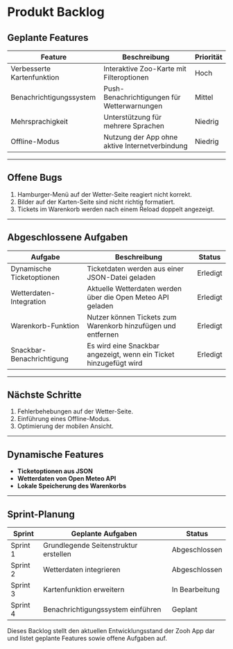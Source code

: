 
# Produkt Backlog 


## Geplante Features

| Feature                     | Beschreibung                                     | Priorität |
|-----------------------------|-------------------------------------------------|-----------|
| Verbesserte Kartenfunktion  | Interaktive Zoo-Karte mit Filteroptionen         | Hoch      |
| Benachrichtigungssystem      | Push-Benachrichtigungen für Wetterwarnungen      | Mittel    |
| Mehrsprachigkeit            | Unterstützung für mehrere Sprachen               | Niedrig   |
| Offline-Modus               | Nutzung der App ohne aktive Internetverbindung   | Niedrig   |

---

## Offene Bugs

1. Hamburger-Menü auf der Wetter-Seite reagiert nicht korrekt.
2. Bilder auf der Karten-Seite sind nicht richtig formatiert.
3. Tickets im Warenkorb werden nach einem Reload doppelt angezeigt.

---

## Abgeschlossene Aufgaben

| Aufgabe                      | Beschreibung                                   | Status    |
|------------------------------|-----------------------------------------------|-----------|
| Dynamische Ticketoptionen     | Ticketdaten werden aus einer JSON-Datei geladen | Erledigt  |
| Wetterdaten-Integration       | Aktuelle Wetterdaten werden über die Open Meteo API geladen | Erledigt  |
| Warenkorb-Funktion            | Nutzer können Tickets zum Warenkorb hinzufügen und entfernen | Erledigt  |
| Snackbar-Benachrichtigung     | Es wird eine Snackbar angezeigt, wenn ein Ticket hinzugefügt wird | Erledigt  |

---

## Nächste Schritte

1. Fehlerbehebungen auf der Wetter-Seite.
2. Einführung eines Offline-Modus.
3. Optimierung der mobilen Ansicht.

---

## Dynamische Features

- **Ticketoptionen aus JSON**
- **Wetterdaten von Open Meteo API**
- **Lokale Speicherung des Warenkorbs**

---

## Sprint-Planung

| Sprint       | Geplante Aufgaben                          | Status    |
|--------------|-------------------------------------------|-----------|
| Sprint 1     | Grundlegende Seitenstruktur erstellen       | Abgeschlossen |
| Sprint 2     | Wetterdaten integrieren                    | Abgeschlossen |
| Sprint 3     | Kartenfunktion erweitern                   | In Bearbeitung |
| Sprint 4     | Benachrichtigungssystem einführen          | Geplant |

Dieses Backlog stellt den aktuellen Entwicklungsstand der Zooh App dar und listet geplante Features sowie offene Aufgaben auf.
